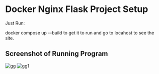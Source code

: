 # Docker Nginx Flask Project Setup

Just Run:

docker compose up --build to get it to run and go to locahost to see the site.

## Screenshot of Running Program
![gg](https://user-images.githubusercontent.com/78450085/155264051-c25ef48a-35f4-4ce6-95a0-e146e350152f.jpg)
![gg1](https://user-images.githubusercontent.com/78450085/155264052-7e89d530-6236-496f-a5e8-d2718150b1ab.jpg)


